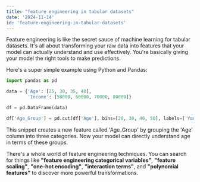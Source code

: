 ```yaml
---
title: "feature engineering in tabular datasets"
date: '2024-11-14'
id: 'feature-engineering-in-tabular-datasets'
---
```


Feature engineering is like the secret sauce of machine learning for tabular datasets. It's all about transforming your raw data into features that your model can actually understand and use effectively. You're basically giving your model the right tools to make predictions.

Here's a super simple example using Python and Pandas:

```python
import pandas as pd

data = {'Age': [25, 30, 35, 40],
        'Income': [50000, 60000, 70000, 80000]}

df = pd.DataFrame(data)

df['Age_Group'] = pd.cut(df['Age'], bins=[20, 30, 40, 50], labels=['Young', 'Middle-Aged', 'Senior'])
```

This snippet creates a new feature called 'Age_Group' by grouping the 'Age' column into three categories.  Now your model can directly understand age in terms of these groups.

There's a whole world of feature engineering techniques. You can search for things like **"feature engineering categorical variables"**, **"feature scaling"**, **"one-hot encoding"**, **"interaction terms"**, and **"polynomial features"** to discover more powerful transformations.
